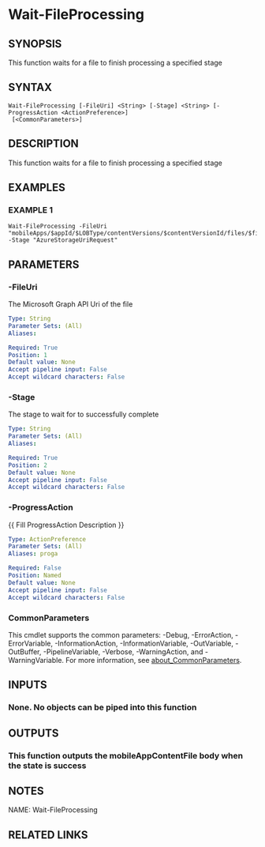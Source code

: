 # Wait-FileProcessing

## SYNOPSIS
This function waits for a file to finish processing a specified stage

## SYNTAX

```
Wait-FileProcessing [-FileUri] <String> [-Stage] <String> [-ProgressAction <ActionPreference>]
 [<CommonParameters>]
```

## DESCRIPTION
This function waits for a file to finish processing a specified stage

## EXAMPLES

### EXAMPLE 1
```
Wait-FileProcessing -FileUri "mobileApps/$appId/$LOBType/contentVersions/$contentVersionId/files/$fileId" -Stage "AzureStorageUriRequest"
```

## PARAMETERS

### -FileUri
The Microsoft Graph API Uri of the file

```yaml
Type: String
Parameter Sets: (All)
Aliases:

Required: True
Position: 1
Default value: None
Accept pipeline input: False
Accept wildcard characters: False
```

### -Stage
The stage to wait for to successfully complete

```yaml
Type: String
Parameter Sets: (All)
Aliases:

Required: True
Position: 2
Default value: None
Accept pipeline input: False
Accept wildcard characters: False
```

### -ProgressAction
{{ Fill ProgressAction Description }}

```yaml
Type: ActionPreference
Parameter Sets: (All)
Aliases: proga

Required: False
Position: Named
Default value: None
Accept pipeline input: False
Accept wildcard characters: False
```

### CommonParameters
This cmdlet supports the common parameters: -Debug, -ErrorAction, -ErrorVariable, -InformationAction, -InformationVariable, -OutVariable, -OutBuffer, -PipelineVariable, -Verbose, -WarningAction, and -WarningVariable. For more information, see [about_CommonParameters](http://go.microsoft.com/fwlink/?LinkID=113216).

## INPUTS

### None. No objects can be piped into this function
## OUTPUTS

### This function outputs the mobileAppContentFile body when the state is success
## NOTES
NAME: Wait-FileProcessing

## RELATED LINKS
